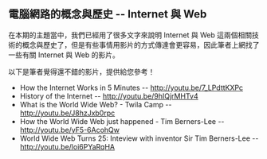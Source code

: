 ## 電腦網路的概念與歷史 -- Internet 與 Web 

在本期的主題當中，我們已經用了很多文字來說明 Internet 與 Web 這兩個相關技術的概念與歷史了，但是有些事情用影片的方式傳達會更容易，因此筆者上網找了一些有關 Internet 與 Web 的影片。

以下是筆者覺得還不錯的影片，提供給您參考！


* How the Internet Works in 5 Minutes -- <http://youtu.be/7_LPdttKXPc>
* History of the Internet -- <http://youtu.be/9hIQjrMHTv4>
* What is the World Wide Web? - Twila Camp -- <http://youtu.be/J8hzJxb0rpc>
* How the World Wide Web just happened - Tim Berners-Lee -- <http://youtu.be/yF5-6AcohQw>
* World Wide Web Turns 25: Inteview with inventor Sir Tim Berners-Lee -- <http://youtu.be/loi6PYaRqHA>

